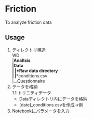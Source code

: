 # Friction
To analyze friction data

## Usage
1. ディレクトリ構造  
  WD  
  |__Analtsis  
  |__Data  
  |  |__*Raw data directory  
  |  |__*conditions.csv  
  |__Questionnaire  
1. データを格納  
  1.1 トリニティデータ  
    * Dataディレクトリ内にデータを格納
    * [date]_conditions.csvを作成→例
1. Notebookにパラメータを入力
